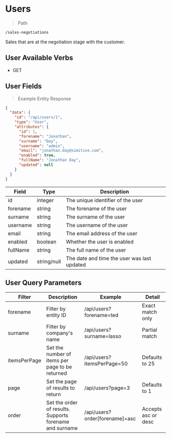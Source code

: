 # Users

> Path

```
/sales-negotiations
```

Sales that are at the negotiation stage with the customer.

## User Available Verbs

* GET

## User Fields

> Example Entity Response

```json
{
  "data": {
    "id": "/api/users/1",
    "type": "User",
    "attributes": {
      "id": 1,
      "forename": "Jonathan",
      "surname": "Day",
      "username": "admin",
      "email": "jonathan.day@simitive.com",
      "enabled": true,
      "fullName": "Jonathan Day",
      "updated": null
    }
  }
}
```

| Field                    | Type        | Description                                                              |
|--------------------------|-------------|--------------------------------------------------------------------------|
| id                       | integer     | The unique identifier of the user                                        |
| forename                 | string      | The forename of the user                                                 |
| surname                  | string      | The surname of the user                                                  |
| username                 | string      | The username of the user                                                 |
| email                    | string      | The email address of the user                                            |
| enabled                  | boolean     | Whether the user is enabled                                              |
| fullName                 | string      | The full name of the user                                                |
| updated                  | string/null | The date and time the user was last updated                              |

## User Query Parameters

| Filter       | Description                                             | Example                         | Detail              | 
|--------------|---------------------------------------------------------|---------------------------------|---------------------|
| forename     | Filter by entity ID                                     | /api/users?forename=ted         | Exact match only    |
| surname      | Filter by company's name                                | /api/users?surname=lasso        | Partial match       |
| itemsPerPage | Set the number of items per page to be returned         | /api/users?itemsPerPage=50      | Defaults to 25      |
| page         | Set the page of results to return                       | /api/users?page=3               | Defaults to 1       |
| order        | Set the order of results. Supports forename and surname | /api/users?order\[forename]=asc | Accepts asc or desc |
